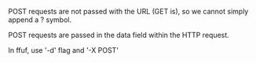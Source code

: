 POST requests are not passed with the URL (GET is), so we cannot simply append a ? symbol.

POST requests are passed in the data field within the HTTP request.

In ffuf, use '-d' flag and '-X POST'

